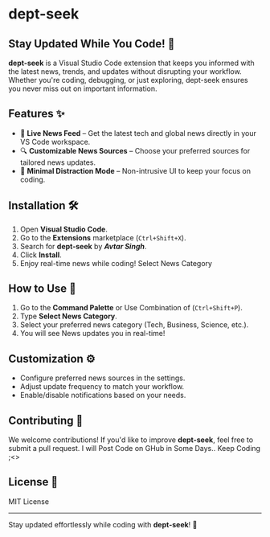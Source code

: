 # dept-seek

## Stay Updated While You Code! 🚀

**dept-seek** is a Visual Studio Code extension that keeps you informed with the latest news, trends, and updates without disrupting your workflow. Whether you're coding, debugging, or just exploring, dept-seek ensures you never miss out on important information.

## Features ✨

- 📢 **Live News Feed** – Get the latest tech and global news directly in your VS Code workspace.
- 🔍 **Customizable News Sources** – Choose your preferred sources for tailored news updates.
- 🌙 **Minimal Distraction Mode** – Non-intrusive UI to keep your focus on coding.

## Installation 🛠️

1. Open **Visual Studio Code**.
2. Go to the **Extensions** marketplace (`Ctrl+Shift+X`).
3. Search for **dept-seek** by ***Avtar Singh***.
4. Click **Install**.
5. Enjoy real-time news while coding!
Select News Category
## How to Use 🚀

1. Go to the **Command Palette** or Use Combination of (`Ctrl+Shift+P`).
2. Type **Select News Category**.
3. Select your preferred news category (Tech, Business, Science, etc.).
4. You will see News updates you in real-time!

## Customization ⚙️

- Configure preferred news sources in the settings.
- Adjust update frequency to match your workflow.
- Enable/disable notifications based on your needs.

## Contributing 🤝

We welcome contributions! If you'd like to improve **dept-seek**, feel free to submit a pull request.
I will Post Code on GHub in Some Days.. Keep Coding ;<>

## License 📜

MIT License

---

Stay updated effortlessly while coding with **dept-seek**! 🚀

